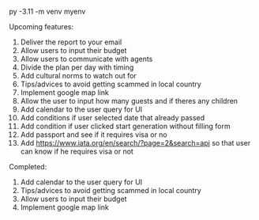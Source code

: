 py -3.11 -m venv myenv 

Upcoming features: 
1) Deliver the report to your email
2) Allow users to input their budget
3) Allow users to communicate with agents
4) Divide the plan per day with timing
5) Add cultural norms to watch out for
6) Tips/advices to avoid getting scammed in local country
7) Implement google map link
8) Allow the user to input how many guests and if theres any children
9) Add calendar to the user query for UI 
10) Add conditions if user selected date that already passed
11) Add condition if user clicked start generation without filling form
12) Add passport and see if it requires visa or no
13) Add https://www.iata.org/en/search/?page=2&search=api so that user can know if he requires visa or not


Completed:
1) Add calendar to the user query for UI 
2) Tips/advices to avoid getting scammed in local country
3) Allow users to input their budget
4) Implement google map link

